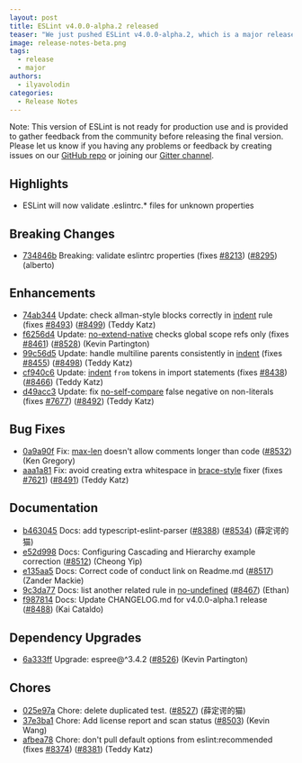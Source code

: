 ```yaml
---
layout: post
title: ESLint v4.0.0-alpha.2 released
teaser: "We just pushed ESLint v4.0.0-alpha.2, which is a major release upgrade of ESLint. This release adds some new features and fixes several bugs found in the previous release. This release also has some breaking changes, so please read the following closely."
image: release-notes-beta.png
tags:
  - release
  - major
authors:
  - ilyavolodin
categories:
  - Release Notes
---
```


Note: This version of ESLint is not ready for production use and is provided to gather feedback from the community before releasing the final version. Please let us know if you having any problems or feedback by creating issues on our [GitHub repo](https://github.com/eslint/eslint) or joining our [Gitter channel](https://gitter.im/eslint/eslint).


## Highlights

* ESLint will now validate .eslintrc.* files for unknown properties

## Breaking Changes


* [734846b](https://github.com/eslint/eslint/commit/734846b) Breaking: validate eslintrc properties (fixes [#8213](https://github.com/eslint/eslint/issues/8213)) ([#8295](https://github.com/eslint/eslint/issues/8295)) (alberto)






## Enhancements


* [74ab344](https://github.com/eslint/eslint/commit/74ab344) Update: check allman-style blocks correctly in [indent](/docs/rules/indent) rule (fixes [#8493](https://github.com/eslint/eslint/issues/8493)) ([#8499](https://github.com/eslint/eslint/issues/8499)) (Teddy Katz)
* [f6256d4](https://github.com/eslint/eslint/commit/f6256d4) Update: [no-extend-native](/docs/rules/no-extend-native) checks global scope refs only (fixes [#8461](https://github.com/eslint/eslint/issues/8461)) ([#8528](https://github.com/eslint/eslint/issues/8528)) (Kevin Partington)
* [99c56d5](https://github.com/eslint/eslint/commit/99c56d5) Update: handle multiline parents consistently in [indent](/docs/rules/indent) (fixes [#8455](https://github.com/eslint/eslint/issues/8455)) ([#8498](https://github.com/eslint/eslint/issues/8498)) (Teddy Katz)
* [cf940c6](https://github.com/eslint/eslint/commit/cf940c6) Update: [indent](/docs/rules/indent) `from` tokens in import statements (fixes [#8438](https://github.com/eslint/eslint/issues/8438)) ([#8466](https://github.com/eslint/eslint/issues/8466)) (Teddy Katz)
* [d49acc3](https://github.com/eslint/eslint/commit/d49acc3) Update: fix [no-self-compare](/docs/rules/no-self-compare) false negative on non-literals (fixes [#7677](https://github.com/eslint/eslint/issues/7677)) ([#8492](https://github.com/eslint/eslint/issues/8492)) (Teddy Katz)




## Bug Fixes


* [0a9a90f](https://github.com/eslint/eslint/commit/0a9a90f) Fix: [max-len](/docs/rules/max-len) doesn't allow comments longer than code ([#8532](https://github.com/eslint/eslint/issues/8532)) (Ken Gregory)
* [aaa1a81](https://github.com/eslint/eslint/commit/aaa1a81) Fix: avoid creating extra whitespace in [brace-style](/docs/rules/brace-style) fixer (fixes [#7621](https://github.com/eslint/eslint/issues/7621)) ([#8491](https://github.com/eslint/eslint/issues/8491)) (Teddy Katz)




## Documentation


* [b463045](https://github.com/eslint/eslint/commit/b463045) Docs: add typescript-eslint-parser ([#8388](https://github.com/eslint/eslint/issues/8388)) ([#8534](https://github.com/eslint/eslint/issues/8534)) (薛定谔的猫)
* [e52d998](https://github.com/eslint/eslint/commit/e52d998) Docs: Configuring Cascading and Hierarchy example correction ([#8512](https://github.com/eslint/eslint/issues/8512)) (Cheong Yip)
* [e135aa5](https://github.com/eslint/eslint/commit/e135aa5) Docs: Correct code of conduct link on Readme.md ([#8517](https://github.com/eslint/eslint/issues/8517)) (Zander Mackie)
* [9c3da77](https://github.com/eslint/eslint/commit/9c3da77) Docs: list another related rule in [no-undefined](/docs/rules/no-undefined) ([#8467](https://github.com/eslint/eslint/issues/8467)) (Ethan)
* [f987814](https://github.com/eslint/eslint/commit/f987814) Docs: Update CHANGELOG.md for v4.0.0-alpha.1 release ([#8488](https://github.com/eslint/eslint/issues/8488)) (Kai Cataldo)




## Dependency Upgrades


* [6a333ff](https://github.com/eslint/eslint/commit/6a333ff) Upgrade: espree@^3.4.2 ([#8526](https://github.com/eslint/eslint/issues/8526)) (Kevin Partington)






## Chores


* [025e97a](https://github.com/eslint/eslint/commit/025e97a) Chore: delete duplicated test. ([#8527](https://github.com/eslint/eslint/issues/8527)) (薛定谔的猫)
* [37e3ba1](https://github.com/eslint/eslint/commit/37e3ba1) Chore: Add license report and scan status ([#8503](https://github.com/eslint/eslint/issues/8503)) (Kevin Wang)
* [afbea78](https://github.com/eslint/eslint/commit/afbea78) Chore: don't pull default options from eslint:recommended (fixes [#8374](https://github.com/eslint/eslint/issues/8374)) ([#8381](https://github.com/eslint/eslint/issues/8381)) (Teddy Katz)
